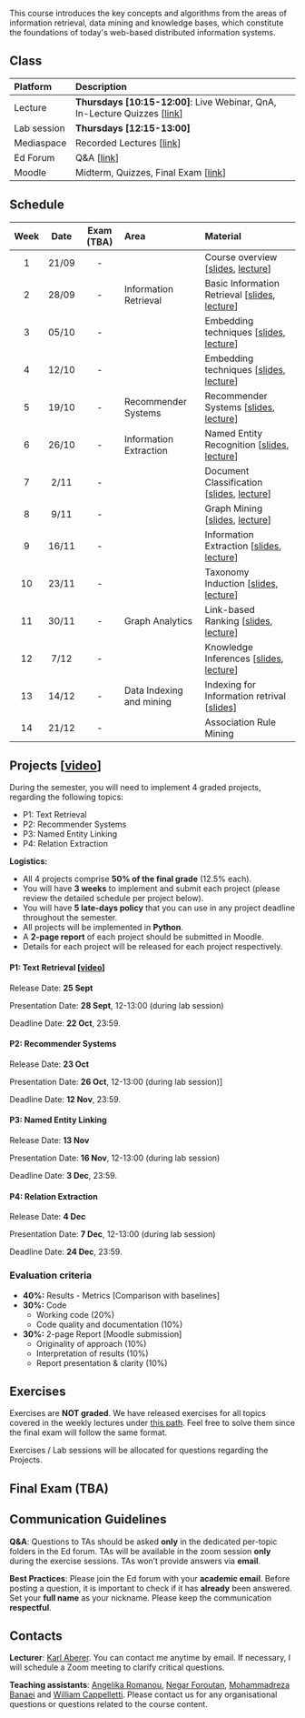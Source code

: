  
This course introduces the key concepts and algorithms from the areas of information retrieval, data mining and knowledge bases, which constitute the foundations of today's web-based distributed information systems. 

<!-- ### Final Exam:
The final exam will take place on **01 Feb. 2023 from 15:00 to 18:00** in rooms **CE 1515** and **CE 6**.
 -->

<!-- ### Midterm:  -->
<!-- The midterm will take place during the exercises session on **27 Oct. 2022 from 12:15 to 13:00** in rooms: CM3 (where the lectures are taking place) and CM1105 (this room will be used if there are no available spots in CM3).
 -->
<!-- The exam will be performed online on your laptop, with Internet access. **No communication using messaging, social media, email, or similar tools is allowed**. You can use your notes or any materials from the lecture during the exam. -->

<!-- It is **strongly recommended** to do the exercises, as the final exam will be similar to those.

**Absence**: You have to submit a doctor’s attest if you miss the final exam due to sickness. No other reasons for not taking the final exam will be accepted. 

**Irregular behaviour**: In case of irregular behaviour during the final exam EPFL’s standard policies apply. -->



## Class

| Platform | Description  |
|:---------|:-----------|
Lecture | **Thursdays [10:15-12:00]**: Live Webinar, QnA, In-Lecture Quizzes [[link](https://epfl.zoom.us/j/66462767931)] |
Lab session |  **Thursdays [12:15-13:00]** |
Mediaspace | Recorded Lectures [[link](https://mediaspace.epfl.ch/channel/CS-423%2BDistributed%2BInformation%2BSystems%2B-%2BFall%2B2022/29734)] |
Ed Forum | Q&A [[link](https://edstem.org/eu/courses/831/discussion/)] | 
Moodle | Midterm, Quizzes, Final Exam [[link](https://moodle.epfl.ch/course/view.php?id=4051)] |



## Schedule

| Week | Date      | Exam (TBA)  | Area                        | Material                                                           |
|:----:|:---------:|:-----------:|:----------------------------|:-------------------------------------------------------------------|
| 1    | 21/09     | -           |                             | Course overview [[slides][1p], [lecture][1v]] |
| 2    | 28/09     | -           | Information Retrieval       | Basic Information Retrieval [[slides][2p], [lecture][2v]]|
| 3    | 05/10     | -           |                             | Embedding techniques [[slides][3p], [lecture][3v]] |
| 4    | 12/10     | -           |                             | Embedding techniques [[slides][4p], [lecture][4v]] |
| 5    | 19/10     | -           | Recommender Systems         | Recommender Systems [[slides][5p], [lecture][5v]]  |
| 6    | 26/10     | -           | Information Extraction      | Named Entity Recognition  [[slides][6p], [lecture][6v]] |
| 7    | 2/11      | -           |                             | Document Classification  [[slides][7p], [lecture][7v]]|
| 8    | 9/11      | -           |                             | Graph Mining  [[slides][8p], [lecture][8v]]|
| 9    | 16/11     | -           |                             | Information Extraction [[slides][9p], [lecture][9v]]|
| 10   | 23/11     | -           |                             | Taxonomy Induction  [[slides][10p], [lecture][10v]]|
| 11   | 30/11     | -           | Graph Analytics             | Link-based Ranking  [[slides][11p], [lecture][11v]]|
| 12   | 7/12      | -           |                             | Knowledge Inferences  [[slides][12p], [lecture][12v]]|
| 13   | 14/12     | -           | Data Indexing and mining    | Indexing for Information retrival  [[slides][13p]]|
| 14   | 21/12     | -           |                             | Association Rule Mining  |



## Projects [[video](https://mediaspace.epfl.ch/media/Projects+Presenation+%26+Logistics/0_rzxy388h)]
During the semester, you will need to implement 4 graded projects, regarding the following topics:
- P1: Text Retrieval 
- P2: Recommender Systems
- P3: Named Entity Linking
- P4: Relation Extraction

**Logistics:**
- All 4 projects comprise **50% of the final grade** (12.5% each).
- You will have **3 weeks** to implement and submit each project (please review the detailed schedule per project below).
- You will have **5 late-days policy** that you can use in any project deadline throughout the semester.
- All projects will be implemented in **Python**.
- A **2-page report** of each project should be submitted in Moodle.
- Details for each project will be released for each project respectively.

#### P1: Text Retrieval [[video](https://mediaspace.epfl.ch/media/P1+Presentation/0_8jf49auh/29734)]
Release Date: **25 Sept**

Presentation Date: **28 Sept**, 12-13:00 (during lab session)

Deadline Date: **22 Oct**, 23:59.

#### P2: Recommender Systems
Release Date: **23 Oct**

Presentation Date: **26 Oct**, 12-13:00 (during lab session)]

Deadline Date: **12 Nov**, 23:59.

#### P3: Named Entity Linking
Release Date: **13 Nov**

Presentation Date: **16 Nov**, 12-13:00 (during lab session)

Deadline Date: **3 Dec**, 23:59.

#### P4: Relation Extraction
Release Date: **4 Dec**

Presentation Date: **7 Dec**, 12-13:00 (during lab session)

Deadline Date: **24 Dec**, 23:59.

### Evaluation criteria
- **40%:**  Results - Metrics   [Comparison with baselines]
- **30%:** Code
    - Working code (20%)
    - Code quality and documentation (10%)
- **30%:** 2-page Report   [Moodle submission]
    - Originality of approach (10%)
    - Interpretation of results (10%)
    - Report presentation & clarity (10%)

## Exercises
Exercises are **NOT graded**. We have released exercises for all topics covered in the weekly lectures under [this path](https://github.com/LSIR/DIS/tree/master/Exercises). Feel free to solve them since the final exam will follow the same format.

Exercises / Lab sessions will be allocated for questions regarding the Projects.

## Final Exam (TBA)

<!-- ### Exercises Session format (In-person):
- TAs will provide a small discussion over the **last week's exercises**, answering any questions and explaining the solutions. _(10-15mins)_
- TAs will present **this week's exercise**. _(5mins)_ 
- Students will be solving this week's exercises and TAs will provide answers and clarification if needed.
_**Note**: Please make sure you have already done the setup prerequisites to run the coding parts of the exercises. You can find the instructions [here](https://github.com/LSIR/DIS/tree/master/Exercises/setup)._ -->



## Communication Guidelines

**Q&A**: Questions to TAs should be asked **only** in the dedicated per-topic folders in the Ed forum. TAs will be available in the zoom session **only** during the exercise sessions. <!-- You can also send private messages, but this should be done only for questions that aren’t of general interest; otherwise, you **must** use public channels. --> <!-- Important **announcements** will be pinned on the **general** channel. --> TAs won’t provide answers via **email**.

**Best Practices**: Please join the Ed forum with your **academic email**. Before posting a question, it is important to check if it has **already** been answered<!--  in any of the group channels -->. <!-- Avoid using **@everyone** and **@here**; this will trigger a notification being sent to all the students and TAs. --> Set your **full name** as your nickname. Please keep the communication **respectful**.


## Contacts

**Lecturer**: [Karl Aberer](http://lsir.epfl.ch/aberer).
You can contact me anytime by email. If necessary, I will schedule a Zoom meeting to clarify critical questions.

**Teaching assistants**: [Angelika Romanou](https://people.epfl.ch/angelika.romanou), [Negar Foroutan](https://people.epfl.ch/negar.foroutan?lang=en), [Mohammadreza Banaei](https://people.epfl.ch/mohammadreza.banaei?lang=en) and [William Cappelletti](https://people.epfl.ch/william.cappelletti/?lang=en).
Please contact us for any organisational questions or questions related to the course content.


[1p]:https://github.com/LSIR/DIS/blob/master/Lectures/week%201
[2p]:https://github.com/LSIR/DIS/blob/master/Lectures/week%202
[3p]:https://github.com/LSIR/DIS/blob/master/Lectures/week%203
[4p]:https://github.com/LSIR/DIS/blob/master/Lectures/week%204
[5p]:https://github.com/LSIR/DIS/blob/master/Lectures/week%205
[6p]:https://github.com/LSIR/DIS/blob/master/Lectures/week%206
[7p]:https://github.com/LSIR/DIS/blob/master/Lectures/week%207
[8p]:https://github.com/LSIR/DIS/blob/master/Lectures/week%208
[9p]:https://github.com/LSIR/DIS/blob/master/Lectures/week%209
[10p]:https://github.com/LSIR/DIS/blob/master/Lectures/week%2010
[11p]:https://github.com/LSIR/DIS/blob/master/Lectures/week%2011
[12p]:https://github.com/LSIR/DIS/blob/master/Lectures/week%2012
[13p]:https://github.com/LSIR/DIS/blob/master/Lectures/week%2013
<!-- [14p]:https://github.com/LSIR/DIS/blob/master/Lectures/week%2014 -->

[1v]:https://mediaspace.epfl.ch/media/DIS++-+Week+1/0_du781bni
[2v]:https://mediaspace.epfl.ch/media/DIS+-+Week+2/0_jxhlt3x3/29734
[3v]:https://mediaspace.epfl.ch/media/DIS+-+Week+3/0_43fqnsoo/29734
[4v]:https://mediaspace.epfl.ch/media/DIS+-+Week+4/0_e58heko5/29734
[5v]:https://mediaspace.epfl.ch/media/DIS+-+Week+5/0_dv826nq6/29734
[6v]:https://mediaspace.epfl.ch/media/DIS+-+Week+6/0_5y9q7cjm/29734
[7v]:https://mediaspace.epfl.ch/media/DIS++-+Week+7/0_e5szz3qp/29734
[8v]:https://mediaspace.epfl.ch/media/DIS+-+Week+8/0_t7phnw8c/29734
[9v]:https://mediaspace.epfl.ch/media/DIS+-+Week+9/0_11u9eyqc/29734
[10v]:https://mediaspace.epfl.ch/media/DIS+-+Week+10/0_7nu7640p/29734
[11v]:https://mediaspace.epfl.ch/media/DIS+-+Week+11/0_0wt0hvfa/29734
[12v]:https://mediaspace.epfl.ch/media/DIS+-+Week+12/0_h2vma9g1/29734

<!-- [1l]:https://github.com/LSIR/DIS/blob/master/Exercises/week%201 -->
<!-- [2l]:https://github.com/LSIR/DIS/blob/master/Exercises/week%202
[3l]:https://github.com/LSIR/DIS/blob/master/Exercises/week%203
[4l]:https://github.com/LSIR/DIS/blob/master/Exercises/week%204
[5l]:https://github.com/LSIR/DIS/blob/master/Exercises/week%205
[6l]:https://github.com/LSIR/DIS/blob/master/Exercises/week%206
[7l]:https://github.com/LSIR/DIS/blob/master/Exercises/week%207
[8l]:https://github.com/LSIR/DIS/blob/master/Exercises/week%208
[9l]:https://github.com/LSIR/DIS/blob/master/Exercises/week%209
[10l]:https://github.com/LSIR/DIS/blob/master/Exercises/week%2010
[11l]:https://github.com/LSIR/DIS/blob/master/Exercises/week%2011
[12l]:https://github.com/LSIR/DIS/blob/master/Exercises/week%2012
[13l]:https://github.com/LSIR/DIS/blob/master/Exercises/week%2013
[14l]:https://github.com/LSIR/DIS/blob/master/Exercises/week%2014 -->
